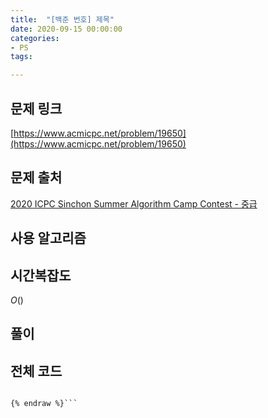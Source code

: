 ```yaml
---
title:  "[백준 번호] 제목"
date: 2020-09-15 00:00:00
categories: 
- PS
tags:

---
```


## 문제 링크

[https://www.acmicpc.net/problem/19650](https://www.acmicpc.net/problem/19650)

## 문제 출처

[2020 ICPC Sinchon Summer Algorithm Camp Contest - 중급](https://www.acmicpc.net/category/detail/2290)

## 사용 알고리즘




## 시간복잡도

$O()$

## 풀이



## 전체 코드

```cpp{% raw %}

{% endraw %}```


```